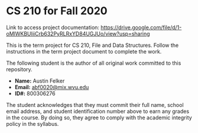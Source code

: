 # CS 210 for Fall 2020

Link to access project documentation: https://drive.google.com/file/d/1-oMlWKBUIiiCrb632PyRLRxYD84UGJUo/view?usp=sharing

This is the term project for CS 210, File and Data Structures. Follow the instructions in the term project document to complete the work.

The following student is the author of all original work committed to this repository.

+ **Name:** Austin Felker
+ **Email:** abf0020@mix.wvu.edu
+ **ID#:** 800306276

The student acknowledges that they must commit their full name, school email address, and student identification number above to earn any grades in the course. By doing so, they agree to comply with the academic integrity policy in the syllabus.

